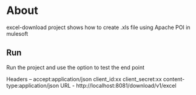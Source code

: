# About

excel-download project shows how to create .xls file using Apache POI in mulesoft

## Run
Run the project and use the option to test the end point

Headers – 
          accept:application/json
          client_id:xx
          client_secret:xx
          content-type:application/json
URL -     http://localhost:8081/download/v1/excel


